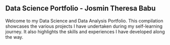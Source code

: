 ## Data Science Portfolio - Josmin Theresa Babu
Welcome to my Data Science and Data Analysis Portfolio. This compilation showcases the various projects I have undertaken during my self-learning journey. It also highlights the skills and experiences I have developed along the way. 

